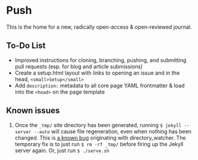 # Push

This is the home for a new, radically open-access & open-reviewed journal.

## To-Do List
* Improved instructions for cloning, branching, pushing, and submitting pull requests (esp. for blog
  and article submissions)
* Create a setup.html layout with links to opening an issue and in the head, `<small>Setup</small>`
* Add `description:` metadata to all core page YAML frontmatter & load into the `<head>` on the page
  template


## Known issues

1. Once the ``_tmp/`` site directory has been generated, running ``$ jekyll --server --auto`` will
cause file regeneration, even when nothing has been changed. This is
[a known bug](https://github.com/mojombo/jekyll/issues/340) originating with directory_watcher. The
temporary fix is to just run ``$ rm -rf _tmp/`` before firing up the Jekyll server again. Or, just run ``$ ./serve.sh``
